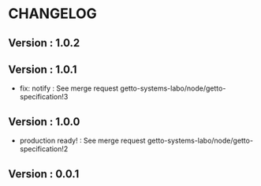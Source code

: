 # CHANGELOG

## Version : 1.0.2



## Version : 1.0.1

- fix: notify : See merge request getto-systems-labo/node/getto-specification!3


## Version : 1.0.0

- production ready! : See merge request getto-systems-labo/node/getto-specification!2


## Version : 0.0.1


